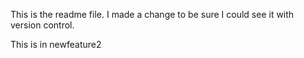 This is the readme file. I made a change to be sure I could see it with version control.

This is in newfeature2
